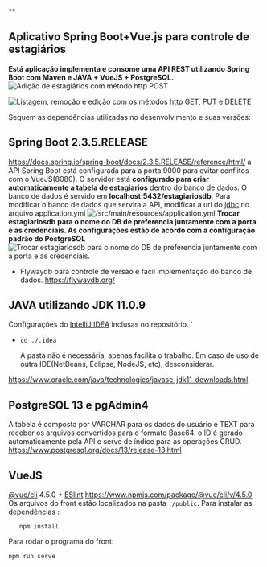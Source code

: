 **

## Aplicativo Spring Boot+Vue.js para controle de estagiários
**Está aplicação implementa e consome uma API REST utilizando Spring Boot com Maven e JAVA + VueJS + PostgreSQL.**
![Adição de estagiários com método http POST ](https://imgur.com/tb32fOR)

![Listagem, remoção e edição com os métodos http GET, PUT e DELETE](https://imgur.com/aRhtTJf)

Seguem as dependências utilizadas no desenvolvimento e suas versões:

## Spring Boot 2.3.5.RELEASE
https://docs.spring.io/spring-boot/docs/2.3.5.RELEASE/reference/html/
a API Spring Boot está configurada para a porta 9000 para evitar conflitos com o VueJS(8080).
O servidor está **configurado para criar automaticamente a tabela de estagiarios** dentro do banco de dados.
O banco de dados é servido em **localhost:5432/estagiariosdb**.
Para modificar o banco de dados que servira a API, modificar a url do [jdbc](https://jdbc.postgresql.org/) no arquivo  application.yml
![/src/main/resources/application.yml](https://imgur.com/ND4trdy) 
**Trocar estagiariosdb para o nome do DB de preferencia juntamente com a porta e as credenciais. As configurações estão de acordo com a configuração padrão do PostgreSQL**![Trocar estagiariosdb para o nome do DB de preferencia juntamente com a porta e as credenciais.](https://imgur.com/hazUYdD)
 - Flywaydb para controle de versão e facil implementação do banco de dados. https://flywaydb.org/

## JAVA  utilizando JDK 11.0.9
Configurações do [IntelliJ IDEA](https://www.jetbrains.com/idea/resources/) inclusas no repositório. 
 `

 - `cd ./.idea`
 
   A pasta não é necessária, apenas facilita o trabalho. Em caso de uso de outra IDE(NetBeans, Eclipse, NodeJS, etc), desconsiderar.

https://www.oracle.com/java/technologies/javase-jdk11-downloads.html

## PostgreSQL 13 e pgAdmin4
A tabela é composta por VARCHAR para os dados do usuário e TEXT para receber os arquivos convertidos para o formato Base64. o ID é gerado automaticamente pela API e serve de índice para as operações CRUD.
https://www.postgresql.org/docs/13/release-13.html


## VueJS
[@vue/cli](https://cli.vuejs.org/) 4.5.0 + [ESlint](https://eslint.org/)
https://www.npmjs.com/package/@vue/cli/v/4.5.0
Os arquivos do front estão localizados na pasta `./public`.
Para instalar as dependências :
 

       npm install

Para rodar o programa do front:

    npm run serve
